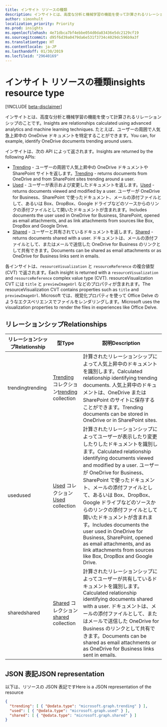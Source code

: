 ```yaml
---
title: インサイト リソースの種類
description: インサイトとは、高度な分析と機械学習の機能を使って計算されるリレーションシップのことです。 たとえば、ユーザーの周囲で人気急上昇中の OneDrive ドキュメントを特定することができます。
author: simonhult
localization_priority: Priority
ms.prod: insights
ms.openlocfilehash: 4e71dbca7bf4ebbe054d0da83436e5dc2129cf19
ms.sourcegitcommit: d95f6d39a0479da6e531f3734c4029dc596b9a3f
ms.translationtype: HT
ms.contentlocale: ja-JP
ms.lasthandoff: 01/30/2019
ms.locfileid: "29640169"
---
```

# <a name="insights-resource-type"></a><span data-ttu-id="70c17-104">インサイト リソースの種類</span><span class="sxs-lookup"><span data-stu-id="70c17-104">insights resource type</span></span>

[!INCLUDE [beta-disclaimer](../../includes/beta-disclaimer.md)]

<span data-ttu-id="70c17-105">インサイトとは、高度な分析と機械学習の機能を使って計算されるリレーションシップのことです。</span><span class="sxs-lookup"><span data-stu-id="70c17-105">Insights are relationships calculated using advanced analytics and machine learning techniques.</span></span> <span data-ttu-id="70c17-106">たとえば、ユーザーの周囲で人気急上昇中の OneDrive ドキュメントを特定することができます。</span><span class="sxs-lookup"><span data-stu-id="70c17-106">You can, for example, identify OneDrive documents trending around users.</span></span>

<span data-ttu-id="70c17-107">インサイトは、次の API によって返されます。</span><span class="sxs-lookup"><span data-stu-id="70c17-107">Insights are returned by the following APIs:</span></span>

- <span data-ttu-id="70c17-108">[Trending](insights-trending.md) - ユーザーの周囲で人気上昇中の OneDrive ドキュメントや SharePoint サイトを返します。</span><span class="sxs-lookup"><span data-stu-id="70c17-108">[Trending](insights-trending.md) - returns documents from OneDrive and from SharePoint sites trending around a user.</span></span>
- <span data-ttu-id="70c17-109">[Used](insights-used.md) - ユーザーが表示および変更したドキュメントを返します。</span><span class="sxs-lookup"><span data-stu-id="70c17-109">[Used](insights-used.md) - returns documents viewed and modified by a user.</span></span> <span data-ttu-id="70c17-110">ユーザーが OneDrive for Business、SharePoint で使ったドキュメント、メールの添付ファイルとして、あるいは Box、DropBox、Google ドライブなどのソースからのリンクの添付ファイルとして開いたドキュメントが含まれます。</span><span class="sxs-lookup"><span data-stu-id="70c17-110">Includes documents the user used in OneDrive for Business, SharePoint, opened as email attachments, and as link attachments from sources like Box, DropBox and Google Drive.</span></span>
- <span data-ttu-id="70c17-111">[Shared](insights-shared.md) - ユーザーと共有されているドキュメントを返します。</span><span class="sxs-lookup"><span data-stu-id="70c17-111">[Shared](insights-shared.md) - returns documents shared with a user.</span></span> <span data-ttu-id="70c17-112">ドキュメントは、メールの添付ファイルとして、またはメールで送信した OneDrive for Business のリンクとして共有できます。</span><span class="sxs-lookup"><span data-stu-id="70c17-112">Documents can be shared as email attachments or as OneDrive for Business links sent in emails.</span></span>

<span data-ttu-id="70c17-113">各インサイトは、`resourceVisualization` と `resourceReference` の複合値型 (CVT) で返されます。</span><span class="sxs-lookup"><span data-stu-id="70c17-113">Each insight is returned with a `resourceVisualization` and `resourceReference` complex value type (CVT).</span></span> <span data-ttu-id="70c17-114">resourceVisualization CVT には `title` と `previewImageUrl` などのプロパティが含まれます。</span><span class="sxs-lookup"><span data-stu-id="70c17-114">The resourceVisualization CVT contains properties such as `title` and `previewImageUrl`.</span></span> <span data-ttu-id="70c17-115">Microsoft では、視覚化プロパティを使って Office Delve のようなエクスペリエンスでファイルをレンダリングします。</span><span class="sxs-lookup"><span data-stu-id="70c17-115">Microsoft uses the visualization properties to render the files in experiences like Office Delve.</span></span>

## <a name="relationships"></a><span data-ttu-id="70c17-116">リレーションシップ</span><span class="sxs-lookup"><span data-stu-id="70c17-116">Relationships</span></span>

| <span data-ttu-id="70c17-117">リレーションシップ</span><span class="sxs-lookup"><span data-stu-id="70c17-117">Relationship</span></span>      | <span data-ttu-id="70c17-118">型</span><span class="sxs-lookup"><span data-stu-id="70c17-118">Type</span></span>          | <span data-ttu-id="70c17-119">説明</span><span class="sxs-lookup"><span data-stu-id="70c17-119">Description</span></span>  |
| ------------- |---------------| -------------|
| <span data-ttu-id="70c17-120">trending</span><span class="sxs-lookup"><span data-stu-id="70c17-120">trending</span></span>      | <span data-ttu-id="70c17-121">[Trending](insights-trending.md) コレクション</span><span class="sxs-lookup"><span data-stu-id="70c17-121">[trending](insights-trending.md) collection</span></span>       | <span data-ttu-id="70c17-122">計算されたリレーションシップによって人気上昇中のドキュメントを識別します。</span><span class="sxs-lookup"><span data-stu-id="70c17-122">Calculated relationship identifying trending documents.</span></span> <span data-ttu-id="70c17-123">人気上昇中のドキュメントは、OneDrive または SharePoint のサイトに保存することができます。</span><span class="sxs-lookup"><span data-stu-id="70c17-123">Trending documents can be stored in OneDrive or in SharePoint sites.</span></span>   |
| <span data-ttu-id="70c17-124">used</span><span class="sxs-lookup"><span data-stu-id="70c17-124">used</span></span>      | <span data-ttu-id="70c17-125">[Used](insights-used.md) コレクション</span><span class="sxs-lookup"><span data-stu-id="70c17-125">[Used](insights-used.md) collection</span></span>       | <span data-ttu-id="70c17-126">計算されたリレーションシップによってユーザーが表示したり変更したりしたドキュメントを識別します。</span><span class="sxs-lookup"><span data-stu-id="70c17-126">Calculated relationship identifying documents viewed and modified by a user.</span></span> <span data-ttu-id="70c17-127">ユーザーが OneDrive for Business、SharePoint で使ったドキュメント、メールの添付ファイルとして、あるいは Box、DropBox、Google ドライブなどのソースからのリンクの添付ファイルとして開いたドキュメントが含まれます。</span><span class="sxs-lookup"><span data-stu-id="70c17-127">Includes documents the user used in OneDrive for Business, SharePoint, opened as email attachments, and as link attachments from sources like Box, DropBox and Google Drive.</span></span>  |
| <span data-ttu-id="70c17-128">shared</span><span class="sxs-lookup"><span data-stu-id="70c17-128">shared</span></span>        | <span data-ttu-id="70c17-129">[Shared](insights-shared.md) コレクション</span><span class="sxs-lookup"><span data-stu-id="70c17-129">[shared](insights-shared.md) collection</span></span>       | <span data-ttu-id="70c17-130">計算されたリレーションシップによってユーザーが共有しているドキュメントを識別します。</span><span class="sxs-lookup"><span data-stu-id="70c17-130">Calculated relationship identifying documents shared with a user.</span></span> <span data-ttu-id="70c17-131">ドキュメントは、メールの添付ファイルとして、またはメールで送信した OneDrive for Business のリンクとして共有できます。</span><span class="sxs-lookup"><span data-stu-id="70c17-131">Documents can be shared as email attachments or as OneDrive for Business links sent in emails.</span></span>   |

## <a name="json-representation"></a><span data-ttu-id="70c17-132">JSON 表記</span><span class="sxs-lookup"><span data-stu-id="70c17-132">JSON representation</span></span>

<span data-ttu-id="70c17-133">以下は、リソースの JSON 表記です</span><span class="sxs-lookup"><span data-stu-id="70c17-133">Here is a JSON representation of the resource</span></span>
```json
{
  "trending": [ { "@odata.type": "microsoft.graph.trending" } ],
  "used": [ { "@odata.type": "microsoft.graph.used" } ],
  "shared": [ { "@odata.type": "microsoft.graph.shared" } ]
}
```
<!--
{
  "type": "#page.annotation",
  "suppressions": [
    "Error: /api-reference/beta/resources/insights.md:\r\n      Exception processing links.\r\n    System.ArgumentException: Link Definition was null. Link text: !INCLUDE [beta-disclaimer](../../includes/beta-disclaimer.md)\r\n      at ApiDoctor.Validation.DocFile.get_LinkDestinations()\r\n      at ApiDoctor.Validation.DocSet.ValidateLinks(Boolean includeWarnings, String[] relativePathForFiles, IssueLogger issues, Boolean requireFilenameCaseMatch, Boolean printOrphanedFiles)"
  ]
}
-->
